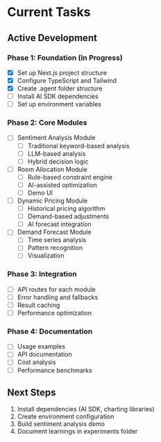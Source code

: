 # Current Tasks

## Active Development

### Phase 1: Foundation (In Progress)

- [x] Set up Next.js project structure
- [x] Configure TypeScript and Tailwind
- [x] Create .agent folder structure
- [ ] Install AI SDK dependencies
- [ ] Set up environment variables

### Phase 2: Core Modules

- [ ] Sentiment Analysis Module
  - [ ] Traditional keyword-based analysis
  - [ ] LLM-based analysis
  - [ ] Hybrid decision logic
- [ ] Room Allocation Module
  - [ ] Rule-based constraint engine
  - [ ] AI-assisted optimization
  - [ ] Demo UI
- [ ] Dynamic Pricing Module
  - [ ] Historical pricing algorithm
  - [ ] Demand-based adjustments
  - [ ] AI forecast integration
- [ ] Demand Forecast Module
  - [ ] Time series analysis
  - [ ] Pattern recognition
  - [ ] Visualization

### Phase 3: Integration

- [ ] API routes for each module
- [ ] Error handling and fallbacks
- [ ] Result caching
- [ ] Performance optimization

### Phase 4: Documentation

- [ ] Usage examples
- [ ] API documentation
- [ ] Cost analysis
- [ ] Performance benchmarks

## Next Steps

1. Install dependencies (AI SDK, charting libraries)
2. Create environment configuration
3. Build sentiment analysis demo
4. Document learnings in experiments folder
